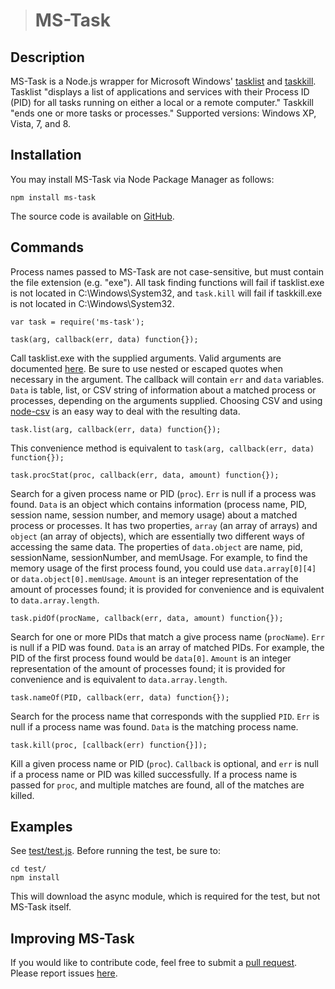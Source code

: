> # MS-Task # 
> 
 
## Description ## 
 
MS-Task is a Node.js wrapper for Microsoft Windows' [tasklist](https://www.microsoft.com/resources/documentation/windows/xp/all/proddocs/en-us/tasklist.mspx?mfr=true) and [taskkill](http://www.microsoft.com/resources/documentation/windows/xp/all/proddocs/en-us/taskkill.mspx?mfr=true). Tasklist "displays a list of applications and services with their Process ID (PID) for all tasks running on either a local or a remote computer." Taskkill "ends one or more tasks or processes." Supported versions: Windows XP, Vista, 7, and 8. 
 
## Installation ## 
 
You may install MS-Task via Node Package Manager as follows: 
 
    npm install ms-task 
 
The source code is available on [GitHub](https://github.com/mjhasbach/MS-Task). 
 
## Commands ## 
 
Process names passed to MS-Task are not case-sensitive, but must contain the file extension (e.g. "exe"). All task finding functions will fail if tasklist.exe is not located in C:\Windows\System32, and ```task.kill``` will fail if taskkill.exe is not located in C:\Windows\System32. 
 
    var task = require('ms-task'); 
    
    task(arg, callback(err, data) function{}); 
Call tasklist.exe with the supplied arguments. Valid arguments are documented [here](https://www.microsoft.com/resources/documentation/windows/xp/all/proddocs/en-us/tasklist.mspx?mfr=true). Be sure to use nested or escaped quotes when necessary in the argument. The callback will contain ```err``` and ```data``` variables. ```Data``` is table, list, or CSV string of information about a matched process or processes, depending on the arguments supplied. Choosing CSV and using [node-csv](https://github.com/wdavidw/node-csv) is an easy way to deal with the resulting data. 

    task.list(arg, callback(err, data) function{}); 
This convenience method is equivalent to ```task(arg, callback(err, data) function{});```  
        
    task.procStat(proc, callback(err, data, amount) function{}); 
Search for a given process name or PID (```proc```). ```Err``` is null if a process was found. ```Data``` is an object which contains information (process name, PID, session name, session number, and memory usage) about a matched process or processes. It has two properties, ```array``` (an array of arrays) and ```object``` (an array of objects), which are essentially two different ways of accessing the same data.  The properties of ```data.object``` are name, pid, sessionName, sessionNumber, and memUsage. For example, to find the memory usage of the first process found, you could use ```data.array[0][4]``` or ```data.object[0].memUsage```. ```Amount``` is an integer representation of the amount of processes found; it is provided for convenience and is equivalent to ```data.array.length```. 
 
    task.pidOf(procName, callback(err, data, amount) function{}); 
Search for one or more PIDs that match a give process name (```procName```). ```Err``` is null if a PID was found. ```Data``` is an array of matched PIDs.  For example, the PID of the first process found would be ```data[0]```. ```Amount``` is an integer representation of the amount of processes found; it is provided for convenience and is equivalent to ```data.array.length```. 
 
    task.nameOf(PID, callback(err, data) function{}); 
Search for the process name that corresponds with the supplied ```PID```. ```Err``` is null if a process name was found. ```Data``` is the matching process name. 
 
    task.kill(proc, [callback(err) function{}]); 
Kill a given process name or PID (```proc```). ```Callback``` is optional, and ```err``` is null if a process name or PID was killed successfully. If a process name is passed for ```proc```, and multiple matches are found, all of the matches are killed.
 
## Examples ## 
 
See [test/test.js](https://github.com/mjhasbach/MS-Task/blob/master/test/test.js). Before running the test, be sure to: 
 
    cd test/ 
    npm install 
 
This will download the async module, which is required for the test, but not MS-Task itself. 
 
## Improving MS-Task ## 
 
If you would like to contribute code, feel free to submit a [pull request](https://github.com/mjhasbach/MS-Task/pulls). Please report issues [here](https://github.com/mjhasbach/MS-Task/issues).